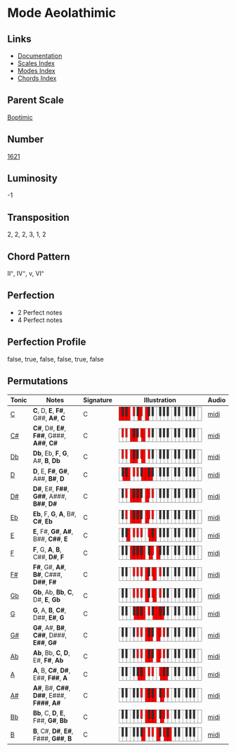 # Mode Aeolathimic

## Links

- [Documentation](README.md)
- [Scales Index](Scales.md)
- [Modes Index](Modes.md)
- [Chords Index](Chords.md)

## Parent Scale

[Boptimic](ScaleBoptimic.md)

## Number

[1621](https://ianring.com/musictheory/scales/1621)

## Luminosity

-1

## Transposition

2, 2, 2, 3, 1, 2

## Chord Pattern

II⁺, IV⁺, v, VI⁺

## Perfection

- 2 Perfect notes
- 4 Perfect notes

## Perfection Profile

false, true, false, false, true, false

## Permutations

| Tonic | Notes | Signature | Illustration | Audio |
|-------|-------|-----------|--------------|-------|
| [C](ModeCNaturalAeolathimic.md) | **C**, D, **E**, **F#**, G##, **A#**, **C** | C | ![CNaturalAeolathimic](ModeCNaturalAeolathimic.png) | [midi](https://github.com/edipermadi/music/blob/main/docs/ModeCNaturalAeolathimic.mid?raw=true) |
| [C#](ModeCSharpAeolathimic.md) | **C#**, D#, **E#**, **F##**, G###, **A##**, **C#** | C | ![CSharpAeolathimic](ModeCSharpAeolathimic.png) | [midi](https://github.com/edipermadi/music/blob/main/docs/ModeCSharpAeolathimic.mid?raw=true) |
| [Db](ModeDFlatAeolathimic.md) | **Db**, Eb, **F**, **G**, A#, **B**, **Db** | C | ![DFlatAeolathimic](ModeDFlatAeolathimic.png) | [midi](https://github.com/edipermadi/music/blob/main/docs/ModeDFlatAeolathimic.mid?raw=true) |
| [D](ModeDNaturalAeolathimic.md) | **D**, E, **F#**, **G#**, A##, **B#**, **D** | C | ![DNaturalAeolathimic](ModeDNaturalAeolathimic.png) | [midi](https://github.com/edipermadi/music/blob/main/docs/ModeDNaturalAeolathimic.mid?raw=true) |
| [D#](ModeDSharpAeolathimic.md) | **D#**, E#, **F##**, **G##**, A###, **B##**, **D#** | C | ![DSharpAeolathimic](ModeDSharpAeolathimic.png) | [midi](https://github.com/edipermadi/music/blob/main/docs/ModeDSharpAeolathimic.mid?raw=true) |
| [Eb](ModeEFlatAeolathimic.md) | **Eb**, F, **G**, **A**, B#, **C#**, **Eb** | C | ![EFlatAeolathimic](ModeEFlatAeolathimic.png) | [midi](https://github.com/edipermadi/music/blob/main/docs/ModeEFlatAeolathimic.mid?raw=true) |
| [E](ModeENaturalAeolathimic.md) | **E**, F#, **G#**, **A#**, B##, **C##**, **E** | C | ![ENaturalAeolathimic](ModeENaturalAeolathimic.png) | [midi](https://github.com/edipermadi/music/blob/main/docs/ModeENaturalAeolathimic.mid?raw=true) |
| [F](ModeFNaturalAeolathimic.md) | **F**, G, **A**, **B**, C##, **D#**, **F** | C | ![FNaturalAeolathimic](ModeFNaturalAeolathimic.png) | [midi](https://github.com/edipermadi/music/blob/main/docs/ModeFNaturalAeolathimic.mid?raw=true) |
| [F#](ModeFSharpAeolathimic.md) | **F#**, G#, **A#**, **B#**, C###, **D##**, **F#** | C | ![FSharpAeolathimic](ModeFSharpAeolathimic.png) | [midi](https://github.com/edipermadi/music/blob/main/docs/ModeFSharpAeolathimic.mid?raw=true) |
| [Gb](ModeGFlatAeolathimic.md) | **Gb**, Ab, **Bb**, **C**, D#, **E**, **Gb** | C | ![GFlatAeolathimic](ModeGFlatAeolathimic.png) | [midi](https://github.com/edipermadi/music/blob/main/docs/ModeGFlatAeolathimic.mid?raw=true) |
| [G](ModeGNaturalAeolathimic.md) | **G**, A, **B**, **C#**, D##, **E#**, **G** | C | ![GNaturalAeolathimic](ModeGNaturalAeolathimic.png) | [midi](https://github.com/edipermadi/music/blob/main/docs/ModeGNaturalAeolathimic.mid?raw=true) |
| [G#](ModeGSharpAeolathimic.md) | **G#**, A#, **B#**, **C##**, D###, **E##**, **G#** | C | ![GSharpAeolathimic](ModeGSharpAeolathimic.png) | [midi](https://github.com/edipermadi/music/blob/main/docs/ModeGSharpAeolathimic.mid?raw=true) |
| [Ab](ModeAFlatAeolathimic.md) | **Ab**, Bb, **C**, **D**, E#, **F#**, **Ab** | C | ![AFlatAeolathimic](ModeAFlatAeolathimic.png) | [midi](https://github.com/edipermadi/music/blob/main/docs/ModeAFlatAeolathimic.mid?raw=true) |
| [A](ModeANaturalAeolathimic.md) | **A**, B, **C#**, **D#**, E##, **F##**, **A** | C | ![ANaturalAeolathimic](ModeANaturalAeolathimic.png) | [midi](https://github.com/edipermadi/music/blob/main/docs/ModeANaturalAeolathimic.mid?raw=true) |
| [A#](ModeASharpAeolathimic.md) | **A#**, B#, **C##**, **D##**, E###, **F###**, **A#** | C | ![ASharpAeolathimic](ModeASharpAeolathimic.png) | [midi](https://github.com/edipermadi/music/blob/main/docs/ModeASharpAeolathimic.mid?raw=true) |
| [Bb](ModeBFlatAeolathimic.md) | **Bb**, C, **D**, **E**, F##, **G#**, **Bb** | C | ![BFlatAeolathimic](ModeBFlatAeolathimic.png) | [midi](https://github.com/edipermadi/music/blob/main/docs/ModeBFlatAeolathimic.mid?raw=true) |
| [B](ModeBNaturalAeolathimic.md) | **B**, C#, **D#**, **E#**, F###, **G##**, **B** | C | ![BNaturalAeolathimic](ModeBNaturalAeolathimic.png) | [midi](https://github.com/edipermadi/music/blob/main/docs/ModeBNaturalAeolathimic.mid?raw=true) |
